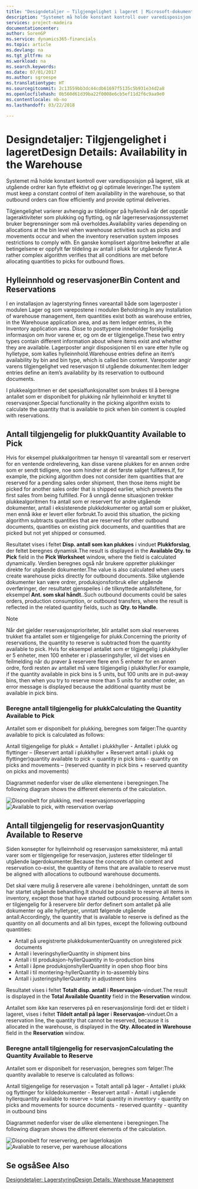 ```yaml
---
title: "Designdetaljer – Tilgjengelighet i lageret | Microsoft-dokumentasjon"
description: "Systemet må holde konstant kontroll over varedisposisjon på lageret, slik at utgående ordrer kan flyte effektivt og gi optimale leveringer."
services: project-madeira
documentationcenter: 
author: SorenGP
ms.service: dynamics365-financials
ms.topic: article
ms.devlang: na
ms.tgt_pltfrm: na
ms.workload: na
ms.search.keywords: 
ms.date: 07/01/2017
ms.author: sgroespe
ms.translationtype: HT
ms.sourcegitcommit: 2c13559bb3dc44cdb61697f5135c5b931e34d2a8
ms.openlocfilehash: 0b560d61d39ba22f0008e6cb5ef11d2f6c9aa9e0
ms.contentlocale: nb-no
ms.lasthandoff: 03/22/2018

---
```

# <a name="design-details-availability-in-the-warehouse"></a><span data-ttu-id="4f561-103">Designdetaljer: Tilgjengelighet i lageret</span><span class="sxs-lookup"><span data-stu-id="4f561-103">Design Details: Availability in the Warehouse</span></span>
<span data-ttu-id="4f561-104">Systemet må holde konstant kontroll over varedisposisjon på lageret, slik at utgående ordrer kan flyte effektivt og gi optimale leveringer.</span><span class="sxs-lookup"><span data-stu-id="4f561-104">The system must keep a constant control of item availability in the warehouse, so that outbound orders can flow efficiently and provide optimal deliveries.</span></span>  

 <span data-ttu-id="4f561-105">Tilgjengelighet varierer avhengig av tildelinger på hyllenivå når det oppstår lageraktiviteter som plukking og flytting, og når lagerreservasjonssystemet bruker begrensninger som må overholdes.</span><span class="sxs-lookup"><span data-stu-id="4f561-105">Availability varies depending on allocations at the bin level when warehouse activities such as picks and movements occur and when the inventory reservation system imposes restrictions to comply with.</span></span> <span data-ttu-id="4f561-106">En ganske komplisert algoritme bekrefter at alle betingelsene er oppfylt før tildeling av antall i plukk for utgående flyter.</span><span class="sxs-lookup"><span data-stu-id="4f561-106">A rather complex algorithm verifies that all conditions are met before allocating quantities to picks for outbound flows.</span></span>  

## <a name="bin-content-and-reservations"></a><span data-ttu-id="4f561-107">Hylleinnhold og reservasjoner</span><span class="sxs-lookup"><span data-stu-id="4f561-107">Bin Content and Reservations</span></span>  
 <span data-ttu-id="4f561-108">I en installasjon av lagerstyring finnes vareantall både som lagerposter i modulen Lager og som varepostene i modulen Beholdning.</span><span class="sxs-lookup"><span data-stu-id="4f561-108">In any installation of warehouse management, item quantities exist both as warehouse entries, in the Warehouse application area, and as item ledger entries, in the Inventory application area.</span></span> <span data-ttu-id="4f561-109">Disse to posttypene inneholder forskjellig informasjon om hvor varene er, og om de er tilgjengelige.</span><span class="sxs-lookup"><span data-stu-id="4f561-109">These two entry types contain different information about where items exist and whether they are available.</span></span> <span data-ttu-id="4f561-110">Lagerposter angir disposisjonen til en vare etter hylle og hylletype, som kalles hylleinnhold.</span><span class="sxs-lookup"><span data-stu-id="4f561-110">Warehouse entries define an item’s availability by bin and bin type, which is called bin content.</span></span> <span data-ttu-id="4f561-111">Vareposter angir varens tilgjengelighet ved reservasjon til utgående dokumenter.</span><span class="sxs-lookup"><span data-stu-id="4f561-111">Item ledger entries define an item’s availability by its reservation to outbound documents.</span></span>  

 <span data-ttu-id="4f561-112">I plukkealgoritmen er det spesialfunksjonalitet som brukes til å beregne antallet som er disponibelt for plukking når hylleinnhold er knyttet til reservasjoner.</span><span class="sxs-lookup"><span data-stu-id="4f561-112">Special functionality in the picking algorithm exists to calculate the quantity that is available to pick when bin content is coupled with reservations.</span></span>  

## <a name="quantity-available-to-pick"></a><span data-ttu-id="4f561-113">Antall tilgjengelig for plukk</span><span class="sxs-lookup"><span data-stu-id="4f561-113">Quantity Available to Pick</span></span>  
 <span data-ttu-id="4f561-114">Hvis for eksempel plukkalgoritmen tar hensyn til vareantall som er reservert for en ventende ordrelevering, kan disse varene plukkes for en annen ordre som er sendt tidligere, noe som hindrer at det første salget fullføres.</span><span class="sxs-lookup"><span data-stu-id="4f561-114">If, for example, the picking algorithm does not consider item quantities that are reserved for a pending sales order shipment, then those items might be picked for another sales order that is shipped earlier, which prevents the first sales from being fulfilled.</span></span> <span data-ttu-id="4f561-115">For å unngå denne situasjonen trekker plukkealgoritmen fra antall som er reservert for andre utgående dokumenter, antall i eksisterende plukkdokumenter og antall som er plukket, men ennå ikke er levert eller forbrukt.</span><span class="sxs-lookup"><span data-stu-id="4f561-115">To avoid this situation, the picking algorithm subtracts quantities that are reserved for other outbound documents, quantities on existing pick documents, and quantities that are picked but not yet shipped or consumed.</span></span>  

 <span data-ttu-id="4f561-116">Resultatet vises i feltet **Disp. antall som kan plukkes** i vinduet **Plukkforslag**, der feltet beregnes dynamisk.</span><span class="sxs-lookup"><span data-stu-id="4f561-116">The result is displayed in the **Available Qty. to Pick** field in the **Pick Worksheet** window, where the field is calculated dynamically.</span></span> <span data-ttu-id="4f561-117">Verdien beregnes også når brukere oppretter plukkinger direkte for utgående dokumenter.</span><span class="sxs-lookup"><span data-stu-id="4f561-117">The value is also calculated when users create warehouse picks directly for outbound documents.</span></span> <span data-ttu-id="4f561-118">Slike utgående dokumenter kan være ordrer, produksjonsforbruk eller utgående overføringer, der resultatet gjenspeiles i de tilknyttede antallsfeltene, for eksempel **Ant. som skal håndt.**.</span><span class="sxs-lookup"><span data-stu-id="4f561-118">Such outbound documents could be sales orders, production consumption, or outbound transfers, where the result is reflected in the related quantity fields, such as **Qty. to Handle**.</span></span>  

> [!NOTE]  
>  <span data-ttu-id="4f561-119">Når det gjelder reservasjonsprioriteter, blir antallet som skal reserveres trukket fra antallet som er tilgjengelige for plukk.</span><span class="sxs-lookup"><span data-stu-id="4f561-119">Concerning the priority of reservations, the quantity to reserve is subtracted from the quantity available to pick.</span></span> <span data-ttu-id="4f561-120">Hvis for eksempel antallet som er tilgjengelig i plukkhyller er 5 enheter, men 100 enheter er i plasseringshyller, vil det vises en feilmelding når du prøver å reservere flere enn 5 enheter for en annen ordre, fordi resten av antallet må være tilgjengelig i plukkhyller.</span><span class="sxs-lookup"><span data-stu-id="4f561-120">For example, if the quantity available in pick bins is 5 units, but 100 units are in put-away bins, then when you try to reserve more than 5 units for another order, an error message is displayed because the additional quantity must be available in pick bins.</span></span>  

### <a name="calculating-the-quantity-available-to-pick"></a><span data-ttu-id="4f561-121">Beregne antall tilgjengelig for plukk</span><span class="sxs-lookup"><span data-stu-id="4f561-121">Calculating the Quantity Available to Pick</span></span>  
 <span data-ttu-id="4f561-122">Antallet som er disponibelt for plukking, beregnes som følger:</span><span class="sxs-lookup"><span data-stu-id="4f561-122">The quantity available to pick is calculated as follows:</span></span>  

 <span data-ttu-id="4f561-123">Antall tilgjengelige for plukk = Antallet i plukkhyller - Antallet i plukk og flyttinger – (Reservert antall i plukkhyller + Reservert antall i plukk og flyttinger)</span><span class="sxs-lookup"><span data-stu-id="4f561-123">quantity available to pick = quantity in pick bins - quantity on picks and movements – (reserved quantity in pick bins + reserved quantity on picks and movements)</span></span>  

 <span data-ttu-id="4f561-124">Diagrammet nedenfor viser de ulike elementene i beregningen.</span><span class="sxs-lookup"><span data-stu-id="4f561-124">The following diagram shows the different elements of the calculation.</span></span>  

 <span data-ttu-id="4f561-125">![Disponibelt for plukking, med reservasjonsoverlapping](media/design_details_warehouse_management_availability_2.png "design_details_warehouse_management_availability_2")</span><span class="sxs-lookup"><span data-stu-id="4f561-125">![Available to pick, with reservation overlap](media/design_details_warehouse_management_availability_2.png "design_details_warehouse_management_availability_2")</span></span>  

## <a name="quantity-available-to-reserve"></a><span data-ttu-id="4f561-126">Antall tilgjengelig for reservasjon</span><span class="sxs-lookup"><span data-stu-id="4f561-126">Quantity Available to Reserve</span></span>  
 <span data-ttu-id="4f561-127">Siden konsepter for hylleinnhold og reservasjon sameksisterer, må antall varer som er tilgjengelige for reservasjon, justeres etter tildelinger til utgående lagerdokumenter.</span><span class="sxs-lookup"><span data-stu-id="4f561-127">Because the concepts of bin content and reservation co-exist, the quantity of items that are available to reserve must be aligned with allocations to outbound warehouse documents.</span></span>  

 <span data-ttu-id="4f561-128">Det skal være mulig å reservere alle varene i beholdningen, unntatt de som har startet utgående behandling.</span><span class="sxs-lookup"><span data-stu-id="4f561-128">It should be possible to reserve all items in inventory, except those that have started outbound processing.</span></span> <span data-ttu-id="4f561-129">Antallet som er tilgjengelig for å reservere blir derfor definert som antallet på alle dokumenter og alle hylletyper, unntatt følgende utgående antall:</span><span class="sxs-lookup"><span data-stu-id="4f561-129">Accordingly, the quantity that is available to reserve is defined as the quantity on all documents and all bin types, except the following outbound quantities:</span></span>  

-   <span data-ttu-id="4f561-130">Antall på uregistrerte plukkdokumenter</span><span class="sxs-lookup"><span data-stu-id="4f561-130">Quantity on unregistered pick documents</span></span>  
-   <span data-ttu-id="4f561-131">Antall i leveringshyller</span><span class="sxs-lookup"><span data-stu-id="4f561-131">Quantity in shipment bins</span></span>  
-   <span data-ttu-id="4f561-132">Antall i til produksjon-hyller</span><span class="sxs-lookup"><span data-stu-id="4f561-132">Quantity in to-production bins</span></span>  
-   <span data-ttu-id="4f561-133">Antall i åpne produksjonshyller</span><span class="sxs-lookup"><span data-stu-id="4f561-133">Quantity in open shop floor bins</span></span>  
-   <span data-ttu-id="4f561-134">Antall i til montering-hyller</span><span class="sxs-lookup"><span data-stu-id="4f561-134">Quantity in to-assembly bins</span></span>  
-   <span data-ttu-id="4f561-135">Antall i justeringshyller</span><span class="sxs-lookup"><span data-stu-id="4f561-135">Quantity in adjustment bins</span></span>  

 <span data-ttu-id="4f561-136">Resultatet vises i feltet **Totalt disp. antall** i **Reservasjon**-vinduet.</span><span class="sxs-lookup"><span data-stu-id="4f561-136">The result is displayed in the **Total Available Quantity** field in the **Reservation** window.</span></span>  

 <span data-ttu-id="4f561-137">Antallet som ikke kan reserveres på en reservasjonslinje fordi det er tildelt i lageret, vises i feltet **Tildelt antall på lager** i **Reservasjon**-vinduet.</span><span class="sxs-lookup"><span data-stu-id="4f561-137">On a reservation line, the quantity that cannot be reserved, because it is allocated in the warehouse, is displayed in the **Qty. Allocated in Warehouse** field in the **Reservation** window.</span></span>  

### <a name="calculating-the-quantity-available-to-reserve"></a><span data-ttu-id="4f561-138">Beregne antall tilgjengelig for reservasjon</span><span class="sxs-lookup"><span data-stu-id="4f561-138">Calculating the Quantity Available to Reserve</span></span>  
 <span data-ttu-id="4f561-139">Antallet som er disponibelt for reservasjon, beregnes som følger:</span><span class="sxs-lookup"><span data-stu-id="4f561-139">The quantity available to reserve is calculated as follows:</span></span>  

 <span data-ttu-id="4f561-140">Antall tilgjengelige for reservasjon = Totalt antall på lager - Antallet i plukk og flyttinger for kildedokumenter - Reservert antall - Antall i utgående hyller</span><span class="sxs-lookup"><span data-stu-id="4f561-140">quantity available to reserve = total quantity in inventory - quantity on picks and movements for source documents - reserved quantity - quantity in outbound bins</span></span>  

 <span data-ttu-id="4f561-141">Diagrammet nedenfor viser de ulike elementene i beregningen.</span><span class="sxs-lookup"><span data-stu-id="4f561-141">The following diagram shows the different elements of the calculation.</span></span>  

 <span data-ttu-id="4f561-142">![Disponibelt for reservering, per lagerlokasjon](media/design_details_warehouse_management_availability_3.png "design_details_warehouse_management_availability_3")</span><span class="sxs-lookup"><span data-stu-id="4f561-142">![Avaliable to reserve, per warehouse allocations](media/design_details_warehouse_management_availability_3.png "design_details_warehouse_management_availability_3")</span></span>  

## <a name="see-also"></a><span data-ttu-id="4f561-143">Se også</span><span class="sxs-lookup"><span data-stu-id="4f561-143">See Also</span></span>  
 [<span data-ttu-id="4f561-144">Designdetaljer: Lagerstyring</span><span class="sxs-lookup"><span data-stu-id="4f561-144">Design Details: Warehouse Management</span></span>](design-details-warehouse-management.md)

